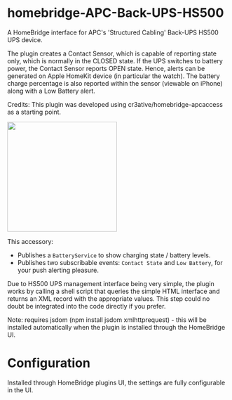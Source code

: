 # homebridge-APC-Back-UPS-HS500

A HomeBridge interface for APC's 'Structured Cabling' Back-UPS HS500 UPS device.

The plugin creates a Contact Sensor, which is capable of reporting state only, which is normally in the CLOSED state. If the UPS switches to battery power, the Contact Sensor reports OPEN state. Hence, alerts can be generated on Apple HomeKit device (in particular the watch). The battery charge percentage is also reported within the sensor (viewable on iPhone) along with a Low Battery alert.

Credits: This plugin was developed using cr3ative/homebridge-apcaccess as a starting point.

<img src="https://user-images.githubusercontent.com/1850718/75247783-a0bd6b00-57ca-11ea-9391-0db0afdaf2cf.PNG" width="250"/>

This accessory:

- Publishes a `BatteryService` to show charging state / battery levels.
- Publishes two subscribable events: `Contact State` and `Low Battery`, for your push alerting pleasure.

Due to HS500 UPS management interface being very simple, the plugin works by calling a shell script that queries the simple HTML interface and returns an XML record with the appropriate values. This step could no doubt be integrated into the code directly if you prefer.

Note: requires jsdom (npm install jsdom xmlhttprequest) - this will be installed automatically when the plugin is installed through the HomeBridge UI.

# Configuration

Installed through HomeBridge plugins UI, the settings are fully configurable in the UI.

